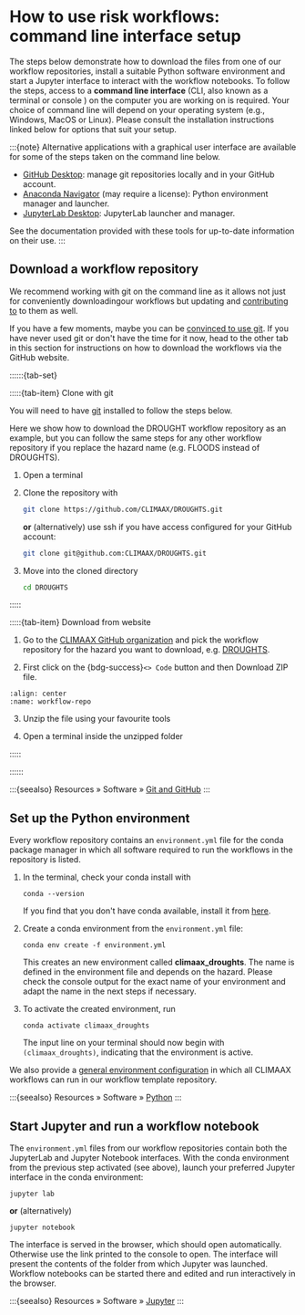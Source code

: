 # How to use risk workflows: command line interface setup

The steps below demonstrate how to download the files from one of our workflow repositories, install a suitable Python software environment and start a Jupyter interface to interact with the workflow notebooks.
To follow the steps, access to a **command line interface** (CLI, also known as a terminal or console ) on the computer you are working on is required.
Your choice of command line will depend on your operating system (e.g., Windows, MacOS or Linux).
Please consult the installation instructions linked below for options that suit your setup.

:::{note}
Alternative applications with a graphical user interface are available for some of the steps taken on the command line below.

- [GitHub Desktop](https://github.com/apps/desktop): manage git repositories locally and in your GitHub account.
- [Anaconda Navigator](https://www.anaconda.com/products/navigator) (may require a license): Python environment manager and launcher.
- [JupyterLab Desktop](https://github.com/jupyterlab/jupyterlab-desktop?tab=readme-ov-file#jupyterlab-desktop): JupyterLab launcher and manager.

See the documentation provided with these tools for up-to-date information on their use.
:::


## Download a workflow repository

We recommend working with git on the command line as it allows not just for conveniently downloadingour workflows but updating and [contributing to](../../community/contribute.md#contribute-to-risk-recipes) to them as well.

If you have a few moments, maybe you can be [convinced to use git](https://the-turing-way.netlify.app/reproducible-research/vcs).
If you have never used git or don't have the time for it now, head to the other tab in this section for instructions on how to download the workflows via the GitHub website.

::::::{tab-set}

:::::{tab-item} Clone with git

You will need to have [git](https://git-scm.com/downloads) installed to follow the steps below.

Here we show how to download the DROUGHT workflow repository as an example, but you can follow the same steps for any other workflow repository if you replace the hazard name (e.g. FLOODS instead of DROUGHTS).

1. Open a terminal

2. Clone the repository with

    ```bash
    git clone https://github.com/CLIMAAX/DROUGHTS.git
    ```

    **or** (alternatively) use ssh if you have access configured for your GitHub account:

    ```bash
    git clone git@github.com:CLIMAAX/DROUGHTS.git
    ```

3. Move into the cloned directory
    ```bash
    cd DROUGHTS
    ```

:::::

:::::{tab-item} Download from website

1. Go to the [CLIMAAX GitHub organization](https://github.com/orgs/CLIMAAX/repositories) and pick the workflow repository for the hazard you want to download, e.g. [DROUGHTS](https://github.com/CLIMAAX/DROUGHTS).

2. First click on the {bdg-success}`<> Code` button and then Download ZIP file.

```{figure} ../../images/download-repo.png
:align: center
:name: workflow-repo
```
3. Unzip the file using your favourite tools

4. Open a terminal inside the unzipped folder

:::::

::::::

:::{seealso}
Resources » Software » [Git and GitHub](../../resources/software.md#git-and-github)
:::


## Set up the Python environment

Every workflow repository contains an `environment.yml` file for the conda package manager in which all software required to run the workflows in the repository is listed.

1. In the terminal, check your conda install with

    ```
    conda --version
    ```

    If you find that you don't have conda available, install it from [here](https://conda-forge.org/download/).

2. Create a conda environment from the `environment.yml` file:

    ```
    conda env create -f environment.yml
    ```

    This creates an new environment called **climaax_droughts**.
    The name is defined in the environment file and depends on the hazard.
    Please check the console output for the exact name of your environment and adapt the name in the next steps if necessary.

3. To activate the created environment, run

    ```
    conda activate climaax_droughts
    ```

    The input line on your terminal should now begin with `(climaax_droughts)`, indicating that the environment is active.

We also provide a [general environment configuration](https://github.com/CLIMAAX/workflow_template/blob/main/environment.yml) in which all CLIMAAX workflows can run in our workflow template repository.

:::{seealso}
Resources » Software » [Python](../../resources/software.md#python)
:::


## Start Jupyter and run a workflow notebook

The `environment.yml` files from our workflow repositories contain both the JupyterLab and Jupyter Notebook interfaces.
With the conda environment from the previous step activated (see above), launch your preferred Jupyter interface in the conda environment:

```
jupyter lab
```

**or** (alternatively)

```
jupyter notebook
```

The interface is served in the browser, which should open automatically. Otherwise use the link printed to the console to open. The interface will present the contents of the folder from which Jupyter was launched. Workflow notebooks can be started there and edited and run interactively in the browser.

:::{seealso}
Resources » Software » [Jupyter](../../resources/software.md#jupyter)
:::
